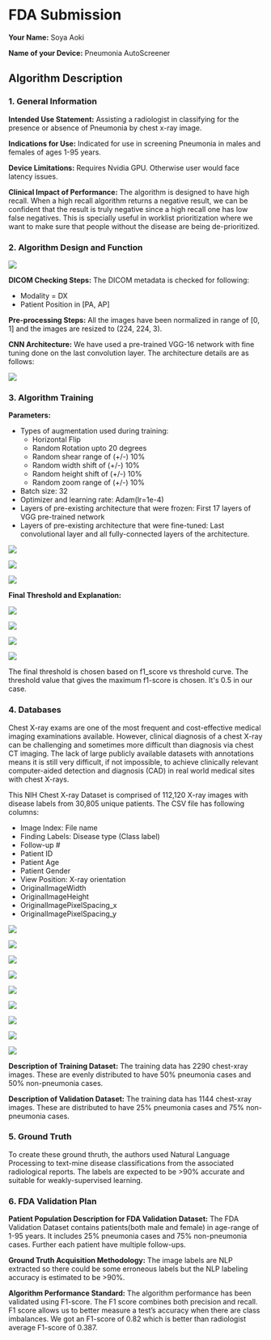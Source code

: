
# FDA  Submission

**Your Name:**  Soya Aoki

**Name of your Device:** Pneumonia AutoScreener

## Algorithm Description 

### 1. General Information

**Intended Use Statement:** Assisting a radiologist in classifying for the presence or absence of Pneumonia by chest x-ray image. 

**Indications for Use:**  Indicated for use in screening Pneumonia in males and females of ages 1-95 years.

**Device Limitations:** Requires Nvidia GPU. Otherwise user would face latency issues.

**Clinical Impact of Performance:**
The algorithm is designed to have high recall. When a high recall algorithm returns a negative result, we can be confident that the result is truly negative since a high recall one has low false negatives. This is specially useful in worklist prioritization where we want to make sure that people without the disease are being de-prioritized.

### 2. Algorithm Design and Function

![](/imgs/Flow.png)

**DICOM Checking Steps:**
The DICOM metadata is checked for following:
* Modality = DX
* Patient Position in [PA, AP]

**Pre-processing Steps:**
 All the images have been normalized in range of [0, 1] and the images are resized to (224, 224, 3).

**CNN Architecture:**
 We have used a pre-trained VGG-16 network with fine tuning done on the last convolution layer. The architecture details are as follows:
 
![](/imgs/NetworkArchitecture.png)


### 3. Algorithm Training

**Parameters:**
* Types of augmentation used during training:
	-   Horizontal Flip
	-   Random Rotation upto 20 degrees
	-   Random shear range of (+/-) 10%
	-   Random width shift of (+/-) 10%
	-   Random height shift of (+/-) 10%
	-   Random zoom range of (+/-) 10%
* Batch size: 32
* Optimizer and learning rate: Adam(lr=1e-4)
* Layers of pre-existing architecture that were frozen: 
First 17 layers of VGG pre-trained network
* Layers of pre-existing architecture that were fine-tuned:
 Last convolutional layer and all fully-connected layers of the architecture.

![](/imgs/history.png)

![](/imgs/roc.png)

![](/imgs/pr.png)

**Final Threshold and Explanation:**

![](/imgs/Accuracy.png)

![](/imgs/F1Score.png)

![](/imgs/Precision.png)

![](/imgs/Recall.png)

The final threshold is chosen based on f1_score vs threshold curve. The threshold value that gives the maximum f1-score is chosen. It's 0.5 in our case.

### 4. Databases
 Chest X-ray exams are one of the most frequent and cost-effective medical imaging examinations available. However, clinical diagnosis of a chest X-ray can be challenging and sometimes more difficult than diagnosis via chest CT imaging. The lack of large publicly available datasets with annotations means it is still very difficult, if not impossible, to achieve clinically relevant computer-aided detection and diagnosis (CAD) in real world medical sites with chest X-rays.

This NIH Chest X-ray Dataset is comprised of 112,120 X-ray images with disease labels from 30,805 unique patients. The CSV file has following columns:

-   Image Index: File name
-   Finding Labels: Disease type (Class label)
-   Follow-up #
-   Patient ID
-   Patient Age
-   Patient Gender
-   View Position: X-ray orientation
-   OriginalImageWidth
-   OriginalImageHeight
-   OriginalImagePixelSpacing_x
-   OriginalImagePixelSpacing_y

![](/imgs/Numberofdiseases.png)

![](/imgs/Numberofdiseaseperpatient.png)

![](/imgs/PatientGender.png)

![](/imgs/PatientAge.png)

![](/imgs/ViewPosition.png)

![](/imgs/Follow-up.png)

![](/imgs/W.png)

![](/imgs/H.png)

![](/imgs/Mass_Size.png)

**Description of Training Dataset:** 
The training data has 2290 chest-xray images. These are evenly distributed to have 50% pneumonia cases and 50% non-pneumonia cases.

**Description of Validation Dataset:** 
The training data has 1144 chest-xray images. These are distributed to have 25% pneumonia cases and 75% non-pneumonia cases.


### 5. Ground Truth
To create these ground thruth, the authors used Natural Language Processing to text-mine disease classifications from the associated radiological reports. The labels are expected to be >90% accurate and suitable for weakly-supervised learning.


### 6. FDA Validation Plan

**Patient Population Description for FDA Validation Dataset:**
The FDA Validation Dataset contains patients(both male and female) in age-range of 1-95 years. It includes 25% pneumonia cases and 75% non-pneumonia cases. Further each patient have multiple follow-ups.

**Ground Truth Acquisition Methodology:**
The image labels are NLP extracted so there could be some erroneous labels but the NLP labeling accuracy is estimated to be >90%.

**Algorithm Performance Standard:**
The algorithm performance has been validated using F1-score. The F1 score combines both precision and recall. F1 score allows us to better measure a test’s accuracy when there are class imbalances. We got an F1-score of 0.82 which is better than radiologist average F1-score of 0.387.
